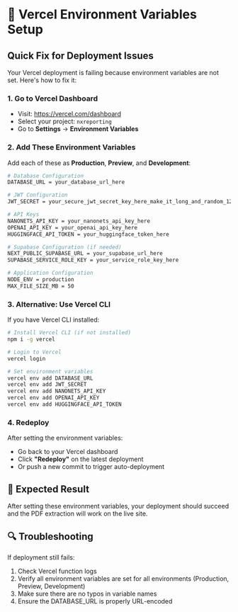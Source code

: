 # 🚀 Vercel Environment Variables Setup

## Quick Fix for Deployment Issues

Your Vercel deployment is failing because environment variables are not set. Here's how to fix it:

### 1. Go to Vercel Dashboard
- Visit: https://vercel.com/dashboard
- Select your project: `nxreporting`
- Go to **Settings** → **Environment Variables**

### 2. Add These Environment Variables

Add each of these as **Production**, **Preview**, and **Development**:

```bash
# Database Configuration
DATABASE_URL = your_database_url_here

# JWT Configuration  
JWT_SECRET = your_secure_jwt_secret_key_here_make_it_long_and_random_12345

# API Keys
NANONETS_API_KEY = your_nanonets_api_key_here
OPENAI_API_KEY = your_openai_api_key_here
HUGGINGFACE_API_TOKEN = your_huggingface_token_here

# Supabase Configuration (if needed)
NEXT_PUBLIC_SUPABASE_URL = your_supabase_url_here
SUPABASE_SERVICE_ROLE_KEY = your_service_role_key_here

# Application Configuration
NODE_ENV = production
MAX_FILE_SIZE_MB = 50
```

### 3. Alternative: Use Vercel CLI

If you have Vercel CLI installed:

```bash
# Install Vercel CLI (if not installed)
npm i -g vercel

# Login to Vercel
vercel login

# Set environment variables
vercel env add DATABASE_URL
vercel env add JWT_SECRET  
vercel env add NANONETS_API_KEY
vercel env add OPENAI_API_KEY
vercel env add HUGGINGFACE_API_TOKEN
```

### 4. Redeploy

After setting the environment variables:
- Go back to your Vercel dashboard
- Click **"Redeploy"** on the latest deployment
- Or push a new commit to trigger auto-deployment

## 🎯 Expected Result

After setting these environment variables, your deployment should succeed and the PDF extraction will work on the live site.

## 🔍 Troubleshooting

If deployment still fails:
1. Check Vercel function logs
2. Verify all environment variables are set for all environments (Production, Preview, Development)
3. Make sure there are no typos in variable names
4. Ensure the DATABASE_URL is properly URL-encoded